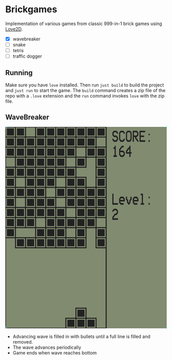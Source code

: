 # Brickgames

Implementation of various games from classic 999-in-1 brick games using [Love2D][1].

- [x] wavebreaker
- [ ] snake
- [ ] tetris
- [ ] traffic dogger

## Running

Make sure you have `love` installed. Then run `just build` to build the project
and `just run` to start the game. The `build` command creates a zip file of the
repo with a `.love` extension and the `run` command invokes `love` with the
zip file.

## WaveBreaker

![WaveBreaker](images/wavebreaker.png)

- Advancing wave is filled in with bullets until a full line is filled and removed.
- The wave advances periodically
- Game ends when wave reaches bottom



[1]: https://www.love2d.org/

